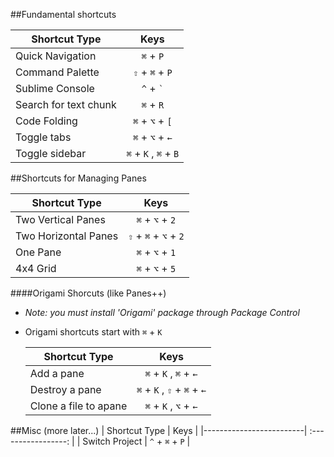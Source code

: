 ##Fundamental shortcuts

|  Shortcut Type          |     Keys                 |
|-------------------------|  :-----------------:     |
|  Quick Navigation       | `⌘` + `P`                |
|  Command Palette        | `⇧` + `⌘` + `P`          |
|  Sublime Console        | `^` + `` ` ``            |
|   Search for text chunk | `⌘` + `R`                |
|   Code Folding          | `⌘` +  `⌥` + `[`         |
|   Toggle tabs           | `⌘` +  `⌥` + `←`|`→`     |
|   Toggle sidebar        | `⌘` +  `K` ,  `⌘` +  `B` |



##Shortcuts for Managing Panes

|  Shortcut Type          |     Keys             |
|-------------------------|  :-----------------: |
|  Two Vertical Panes     | `⌘` + `⌥` + `2`      |
|  Two Horizontal Panes   | `⇧` + `⌘` + `⌥` + `2`|
|  One Pane               | `⌘` + `⌥` + `1`      |
|  4x4 Grid               | `⌘` + `⌥` + `5`      |

####Origami Shorcuts (like Panes++)
- *Note: you must install 'Origami' package through Package Control*
- Origami shortcuts start with `⌘` + `K`
  
  |  Shortcut Type          |     Keys                                  |
  |-------------------------|  :------------------------------:         |
  |  Add a pane             | `⌘` + `K` , `⌘` + `←`|`↑`|`→`|`↓`         |
  |  Destroy a pane         | `⌘` + `K` , `⇧` + `⌘` + `←`|`↑`|`→`|`↓`   |
  |  Clone a file to apane  | `⌘` + `K` , `⌥` + `←`|`↑`|`→`|`↓`         |




##Misc (more later...)
|  Shortcut Type          |     Keys             |
|-------------------------|  :-----------------: |
|   Switch Project        | `^` + `⌘` + `P`      |
